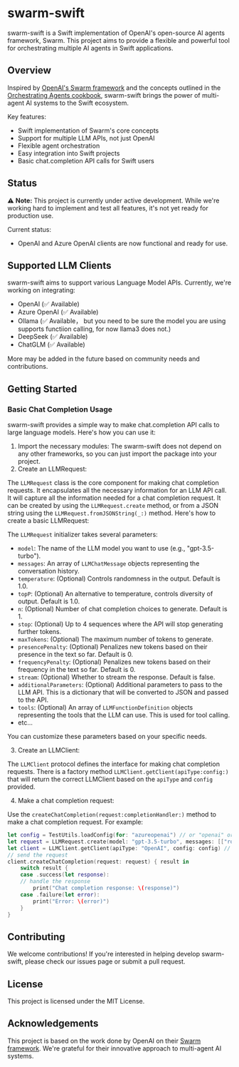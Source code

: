 # swarm-swift

swarm-swift is a Swift implementation of OpenAI's open-source AI agents framework, Swarm. This project aims to provide a flexible and powerful tool for orchestrating multiple AI agents in Swift applications.

## Overview

Inspired by [OpenAI's Swarm framework](https://github.com/openai/swarm) and the concepts outlined in the [Orchestrating Agents cookbook](https://cookbook.openai.com/examples/orchestrating_agents), swarm-swift brings the power of multi-agent AI systems to the Swift ecosystem.

Key features:
- Swift implementation of Swarm's core concepts
- Support for multiple LLM APIs, not just OpenAI
- Flexible agent orchestration
- Easy integration into Swift projects
- Basic chat.completion API calls for Swift users

## Status

⚠️ **Note:** This project is currently under active development. While we're working hard to implement and test all features, it's not yet ready for production use.

Current status:
- OpenAI and Azure OpenAI clients are now functional and ready for use.

## Supported LLM Clients

swarm-swift aims to support various Language Model APIs. Currently, we're working on integrating:

- OpenAI (✅ Available)
- Azure OpenAI (✅ Available)
- Ollama (✅ Available， but you need to be sure the model you are using supports functiion calling, for now llama3 does not.)
- DeepSeek (✅ Available)
- ChatGLM (✅ Available)

More may be added in the future based on community needs and contributions.

## Getting Started

### Basic Chat Completion Usage

swarm-swift provides a simple way to make chat.completion API calls to large language models. Here's how you can use it:

1. Import the necessary modules:
The swarm-swift does not depend on any other frameworks, so you can just import the package into your project.
2. Create an LLMRequest:

The `LLMRequest` class is the core component for making chat completion requests. It encapsulates all the necessary information for an LLM API call. It will capture all the information needed for a chat completion request. It can be created by using the `LLMRequest.create` method, or from a JSON string using the `LLMRequest.fromJSONString(_:)` method. Here's how to create a basic LLMRequest:

The `LLMRequest` initializer takes several parameters:

- `model`: The name of the LLM model you want to use (e.g., "gpt-3.5-turbo").
- `messages`: An array of `LLMChatMessage` objects representing the conversation history.
- `temperature`: (Optional) Controls randomness in the output. Default is 1.0.
- `topP`: (Optional) An alternative to temperature, controls diversity of output. Default is 1.0.
- `n`: (Optional) Number of chat completion choices to generate. Default is 1.
- `stop`: (Optional) Up to 4 sequences where the API will stop generating further tokens.
- `maxTokens`: (Optional) The maximum number of tokens to generate.
- `presencePenalty`: (Optional) Penalizes new tokens based on their presence in the text so far. Default is 0.
- `frequencyPenalty`: (Optional) Penalizes new tokens based on their frequency in the text so far. Default is 0.
- `stream`: (Optional) Whether to stream the response. Default is false.
- `additionalParameters`: (Optional) Additional parameters to pass to the LLM API. This is a dictionary that will be converted to JSON and passed to the API.
- `tools`: (Optional) An array of `LLMFunctionDefinition` objects representing the tools that the LLM can use. This is used for tool calling.
- etc...

You can customize these parameters based on your specific needs.

3. Create an LLMClient:

The `LLMClient` protocol defines the interface for making chat completion requests. There is a factory method `LLMClient.getClient(apiType:config:)` that will return the correct LLMClient based on the `apiType` and `config` provided.

4. Make a chat completion request:

Use the `createChatCompletion(request:completionHandler:)` method to make a chat completion request. For example:

```swift
let config = TestUtils.loadConfig(for: "azureopenai") // or "openai" or "ollama" or "deepseek" or "chatglm", read it from file, etc...
let request = LLMRequest.create(model: "gpt-3.5-turbo", messages: [["role": "user", "content": "Hello, world!"]]) // or use request.fromJSONString(jsonString) to create a request from a json string
let client = LLMClient.getClient(apiType: "OpenAI", config: config) // or "azureopenai" etc...
// send the request
client.createChatCompletion(request: request) { result in
    switch result {
    case .success(let response):
    // handle the response
        print("Chat completion response: \(response)")
    case .failure(let error):
        print("Error: \(error)")
    }
}
```

## Contributing

We welcome contributions! If you're interested in helping develop swarm-swift, please check our issues page or submit a pull request.

## License

This project is licensed under the MIT License.

## Acknowledgements

This project is based on the work done by OpenAI on their [Swarm framework](https://github.com/openai/swarm). We're grateful for their innovative approach to multi-agent AI systems.


